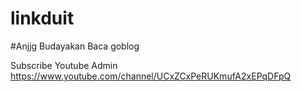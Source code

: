 # linkduit
#Anjjg Budayakan Baca goblog 

Subscribe Youtube Admin 
https://www.youtube.com/channel/UCxZCxPeRUKmufA2xEPqDFpQ



 
